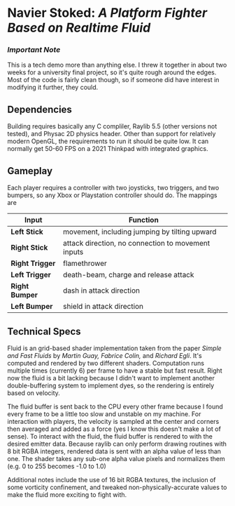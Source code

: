 # **Navier Stoked**: *A Platform Fighter Based on Realtime Fluid*

### *Important Note*
This is a tech demo more than anything else. I threw it together in about two weeks for a university final project, so it's quite rough around the edges. Most of the code is fairly clean though, so if someone did have interest in modifying it further, they could.

## Dependencies
Building requires basically any C compliler, Raylib 5.5 (other versions not tested), and Physac 2D physics header. Other than support for relatively modern OpenGL, the requirements to run it should be quite low. It can normally get 50-60 FPS on a 2021 Thinkpad with integrated graphics.

## Gameplay
Each player requires a controller with two joysticks, two triggers, and two bumpers, so any Xbox or Playstation controller should do. The mappings are

| Input | Function |
| -- | -- |
| **Left Stick** | movement, including jumping by tilting upward |
| **Right Stick** | attack direction, no connection to movement inputs |
| **Right Trigger** | flamethrower |
| **Left Trigger** | death-beam, charge and release attack |
| **Right Bumper** | dash in attack direction |
| **Left Bumper** | shield in attack direction |

## Technical Specs
Fluid is an grid-based shader implementation taken from the paper *Simple and Fast Fluids* by *Martin Guay, Fabrice Colin,* and *Richard Egli*. It's computed and rendered by two different shaders. Computation runs multiple times (currently 6) per frame to have a stable but fast result. Right now the fluid is a bit lacking because I didn't want to implement another double-buffering system to implement dyes, so the rendering is entirely based on velocity. 

The fluid buffer is sent back to the CPU every other frame because I found every frame to be a little too slow and unstable on my machine. For interaction with players, the velocity is sampled at the center and corners then averaged and added as a force (yes I know this doesn't make a lot of sense). To interact with the fluid, the fluid buffer is rendered to with the desired emitter data. Because raylib can only perform drawing routines with 8 bit RGBA integers, rendered data is sent with an alpha value of less than one. The shader takes any sub-one alpha value pixels and normalizes them (e.g. 0 to 255 becomes -1.0 to 1.0)

Additional notes include the use of 16 bit RGBA textures, the inclusion of some vorticity confinement, and tweaked non-physically-accurate values to make the fluid more exciting to fight with.
